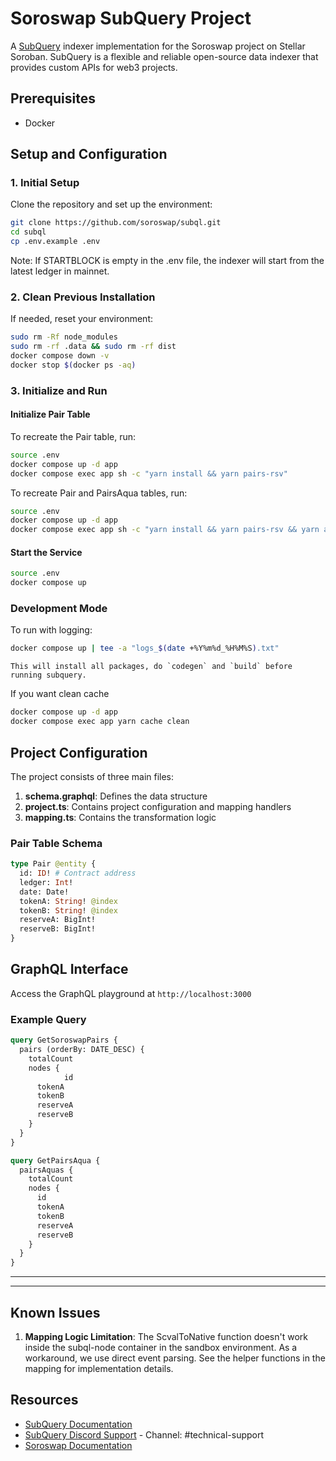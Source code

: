 # Soroswap SubQuery Project

A [SubQuery](https://subquery.network) indexer implementation for the Soroswap project on Stellar Soroban. SubQuery is a flexible and reliable open-source data indexer that provides custom APIs for web3 projects.

## Prerequisites

- Docker

## Setup and Configuration

### 1. Initial Setup

Clone the repository and set up the environment:
```bash
git clone https://github.com/soroswap/subql.git
cd subql
cp .env.example .env
```

Note: If STARTBLOCK is empty in the .env file, the indexer will start from the latest ledger in mainnet.

### 2. Clean Previous Installation

If needed, reset your environment:
```bash
sudo rm -Rf node_modules
sudo rm -rf .data && sudo rm -rf dist
docker compose down -v
docker stop $(docker ps -aq)
```

### 3. Initialize and Run

#### Initialize Pair Table
To recreate the Pair table, run:
```bash
source .env 
docker compose up -d app
docker compose exec app sh -c "yarn install && yarn pairs-rsv"
```
To recreate Pair and PairsAqua tables, run:
```bash
source .env 
docker compose up -d app
docker compose exec app sh -c "yarn install && yarn pairs-rsv && yarn aqua-pools"
```

#### Start the Service
```bash
source .env
docker compose up
```

### Development Mode

To run with logging:
```bash
docker compose up | tee -a "logs_$(date +%Y%m%d_%H%M%S).txt"
```
    This will install all packages, do `codegen` and `build` before running subquery.
If you want clean cache
```bash
docker compose up -d app
docker compose exec app yarn cache clean
```

## Project Configuration

The project consists of three main files:

1. **schema.graphql**: Defines the data structure
2. **project.ts**: Contains project configuration and mapping handlers
3. **mapping.ts**: Contains the transformation logic

### Pair Table Schema
```graphql
type Pair @entity {
  id: ID! # Contract address
  ledger: Int!
  date: Date!
  tokenA: String! @index
  tokenB: String! @index
  reserveA: BigInt!
  reserveB: BigInt!
}
```

## GraphQL Interface

Access the GraphQL playground at `http://localhost:3000`

### Example Query

```graphql
query GetSoroswapPairs {
  pairs (orderBy: DATE_DESC) {
    totalCount
    nodes {
			id
      tokenA
      tokenB
      reserveA
      reserveB
    }
  }
}
```
```graphql
query GetPairsAqua {
  pairsAquas {
    totalCount
    nodes {
      id
      tokenA
      tokenB
      reserveA
      reserveB
    }
  }
}
```

----------------
----------------
## Known Issues

1. **Mapping Logic Limitation**: The ScvalToNative function doesn't work inside the subql-node container in the sandbox environment. As a workaround, we use direct event parsing. See the helper functions in the mapping for implementation details.

## Resources

- [SubQuery Documentation](https://academy.subquery.network)
- [SubQuery Discord Support](https://discord.com/invite/subquery) - Channel: #technical-support
- [Soroswap Documentation](https://docs.soroswap.finance)